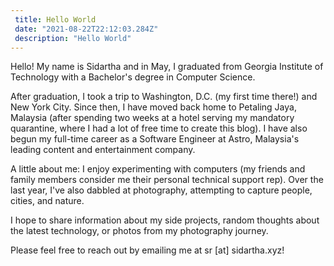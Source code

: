 ```yaml
---
 title: Hello World
 date: "2021-08-22T22:12:03.284Z"
 description: "Hello World"
---
```


Hello! My name is Sidartha and in May, I graduated from Georgia Institute of Technology with a Bachelor's degree in Computer Science.

After graduation, I took a trip to Washington, D.C. (my first time there!) and New York City. Since then, I have moved back home to Petaling Jaya, Malaysia (after spending two weeks at a hotel serving my mandatory quarantine, where I had a lot of free time to create this blog). I have also begun my full-time career as a Software Engineer at Astro, Malaysia's leading content and entertainment company.

A little about me: I enjoy experimenting with computers (my friends and family members consider me their personal technical support rep). Over the last year, I've also dabbled at photography, attempting to capture people, cities, and nature. 

I hope to share information about my side projects, random thoughts about the latest technology, or photos from my photography journey. 

Please feel free to reach out by emailing me at sr [at] sidartha.xyz! 